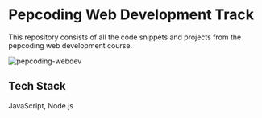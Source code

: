 # Pepcoding Web Development Track

This repository consists of all the code snippets and projects from the pepcoding web development course.

![pepcoding-webdev](https://socialify.git.ci/thatbeautifuldream/pepcoding-webdev/image?description=1&language=1&owner=1&theme=Dark)
  
## Tech Stack

JavaScript, Node.js